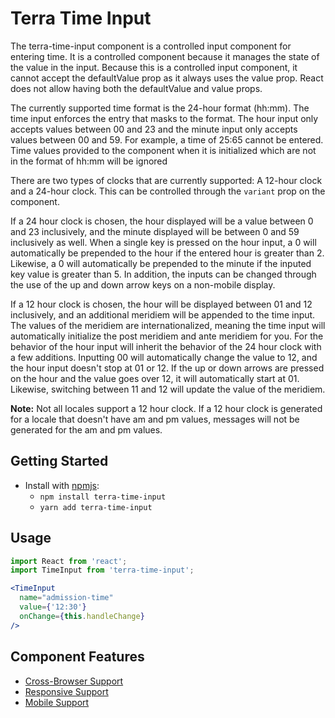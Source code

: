 # Terra Time Input

The terra-time-input component is a controlled input component for entering time. It is a controlled component because it manages the state of the value in the input. Because this is a controlled input component, it cannot accept the defaultValue prop as it always uses the value prop. React does not allow having both the defaultValue and value props.

The currently supported time format is the 24-hour format (hh:mm). The time input enforces the entry that masks to the format. The hour input only accepts values between 00 and 23 and the minute input only accepts values between 00 and 59. For example, a time of 25:65 cannot be entered. Time values provided to the component when it is initialized which are not in the format of hh:mm will be ignored

There are two types of clocks that are currently supported: A 12-hour clock and a 24-hour clock. This can be controlled through the `variant` prop on the component.

If a 24 hour clock is chosen, the hour displayed will be a value between 0 and 23 inclusively, and the minute displayed will be between 0 and 59 inclusively as well. When a single key is pressed on the hour input, a 0 will automatically be prepended to the hour if the entered hour is greater than 2. Likewise, a 0 will automatically be prepended to the minute if the inputed key value is greater than 5. In addition, the inputs can be changed through the use of the up and down arrow keys on a non-mobile display.

If a 12 hour clock is chosen, the hour will be displayed between 01 and 12 inclusively, and an additional meridiem will be appended to the time input. The values of the meridiem are internationalized, meaning the time input will automatically initialize the post meridiem and ante meridiem for you. For the behavior of the hour input will inherit the behavior of the 24 hour clock with a few additions. Inputting 00 will automatically change the value to 12, and the hour input doesn't stop at 01 or 12. If the up or down arrows are pressed on the hour and the value goes over 12, it will automatically start at 01. Likewise, switching between 11 and 12 will update the value of the meridiem.

**Note:** Not all locales support a 12 hour clock. If a 12 hour clock is generated for a locale that doesn't have am and pm values, messages will not be generated for the am and pm values.

## Getting Started

- Install with [npmjs](https://www.npmjs.com):
  - `npm install terra-time-input`
  - `yarn add terra-time-input`

## Usage

```jsx
import React from 'react';
import TimeInput from 'terra-time-input';

<TimeInput
  name="admission-time"
  value={'12:30'}
  onChange={this.handleChange}
/>
```

## Component Features
* [Cross-Browser Support](https://github.com/cerner/terra-core/wiki/Component-Features#cross-browser-support)
* [Responsive Support](https://github.com/cerner/terra-core/wiki/Component-Features#responsive-support)
* [Mobile Support](https://github.com/cerner/terra-core/wiki/Component-Features#mobile-support)

